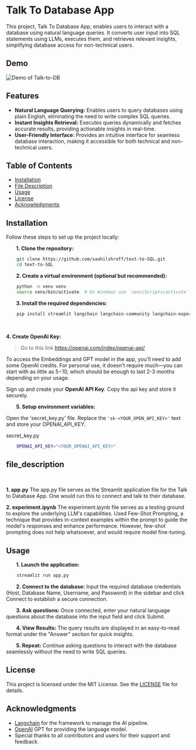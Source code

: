 # Talk To Database App
This project, Talk To Database App, enables users to interact with a database using natural language queries. It converts user input into SQL statements using LLMs, executes them, and retrieves relevant insights, simplifying database access for non-technical users.

## Demo
![Demo of Talk-to-DB](assets/demo.gif)

## Features

- **Natural Language Querying:** Enables users to query databases using plain English, eliminating the need to write complex SQL queries.
- **Instant Insights Retrieval:** Executes queries dynamically and fetches accurate results, providing actionable insights in real-time.
- **User-Friendly Interface:** Provides an intuitive interface for seamless database interaction, making it accessible for both technical and non-technical users.


## Table of Contents

- [Installation](#installation)
- [File Description](#file_description)
- [Usage](#usage)
- [License](#license)
- [Acknowledgments](#acknowledgments)

## Installation

Follow these steps to set up the project locally:

&nbsp;&nbsp;&nbsp;&nbsp;&nbsp;&nbsp;
**1. Clone the repository:**
```bash
    git clone https://github.com/saahilshroff/text-to-SQL.git
    cd text-to-SQL
```

&nbsp;&nbsp;&nbsp;&nbsp;&nbsp;&nbsp;
**2. Create a virtual environment (optional but recommended):**
```bash
    python -m venv venv
    source venv/bin/activate  # On Windows use `venv\Scripts\activate`
```

&nbsp;&nbsp;&nbsp;&nbsp;&nbsp;&nbsp;
**3. Install the required dependencies:**
```bash
    pip install streamlit langchain langchain-community langchain-experimental openai chromadb pymysql sqlalchemy
```

&nbsp;&nbsp;&nbsp;&nbsp;&nbsp;&nbsp;

**4. Create OpenAI Key:**

>Go to this link https://openai.com/index/openai-api/

To access the Embeddings and GPT model in the app, you'll need to add some OpenAI credits. For personal use, it doesn't require much—you can start with as little as $5-$10, which should be enough to last 2-3 months depending on your usage.

Sign up and create your **OpenAI API Key**. Copy the api key and store it securely.

&nbsp;&nbsp;&nbsp;&nbsp;&nbsp;&nbsp;
**5. Setup environment variables:**

Open the 'secret_key.py' file. Replace the `'sk-<YOUR_OPEN_API_KEY>'` text and store your OPENAI_API_KEY.
    
secret_key.py
```bash
    OPENAI_API_KEY="<YOUR_OPENAI_API_KEY>"
```

## file_description
&nbsp;&nbsp;&nbsp;&nbsp;&nbsp;&nbsp;

**1. app.py** The app.py file serves as the Streamlit application file for the Talk to Database App. One would run this to connect and talk to their database.

**2. experiment.ipynb** The experiment.ipynb file serves as a testing ground to explore the underlying LLM's capabilities. Used Few-Shot Prompting, a technique that provides in-context examples within the prompt to guide the model's responses and enhance performance. However, few-shot prompting does not help whatsoever, and would require model fine-tuning.


## Usage
&nbsp;&nbsp;&nbsp;&nbsp;&nbsp;&nbsp;
**1. Launch the application:**
```bash
    streamlit run app.py
```  
&nbsp;&nbsp;&nbsp;&nbsp;&nbsp;&nbsp;
**2. Connect to the database:** Input the required database credentials (Host, Database Name, Username, and Password) in the sidebar and click Connect to establish a secure connection.

&nbsp;&nbsp;&nbsp;&nbsp;&nbsp;&nbsp;
**3. Ask questions:** Once connected, enter your natural language questions about the database into the input field and click Submit. 

&nbsp;&nbsp;&nbsp;&nbsp;&nbsp;&nbsp;
**4. View Results:** The query results are displayed in an easy-to-read format under the "Answer" section for quick insights.

&nbsp;&nbsp;&nbsp;&nbsp;&nbsp;&nbsp;
**5. Repeat:** Continue asking questions to interact with the database seamlessly without the need to write SQL queries.


## License
This project is licensed under the MIT License. See the [LICENSE](./LICENSE) file for details.

## Acknowledgments
- [Langchain](https://www.langchain.com/) for the framework to manage the AI pipeline.
- [OpenAI](https://openai.com/) GPT for providing the language model.
- Special thanks to all contributors and users for their support and feedback.
